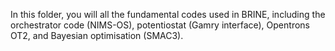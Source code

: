 In this folder, you will all the fundamental codes used in BRINE, including the orchestrator code (NIMS-OS), potentiostat (Gamry interface), Opentrons OT2, and Bayesian optimisation (SMAC3).